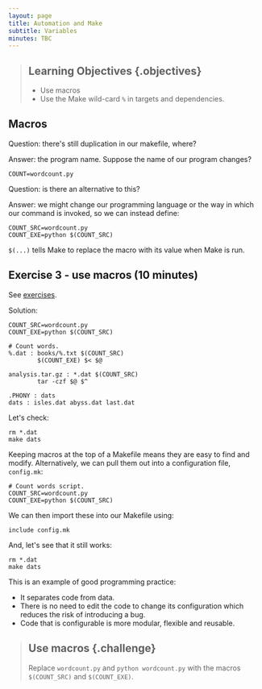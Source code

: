 ```yaml
---
layout: page
title: Automation and Make
subtitle: Variables
minutes: TBC
---
```


> ## Learning Objectives {.objectives}
>
> * Use macros 
> * Use the Make wild-card `%` in targets and dependencies.


Macros
------

Question: there's still duplication in our makefile, where?

Answer: the program name. Suppose the name of our program changes?

    COUNT=wordcount.py

Question: is there an alternative to this?

Answer: we might change our programming language or the way in which our command is invoked, so we can instead define:

    COUNT_SRC=wordcount.py
    COUNT_EXE=python $(COUNT_SRC)

`$(...)` tells Make to replace the macro with its value when Make is run.

Exercise 3 - use macros (10 minutes)
-----------------------

See [exercises](MakeExercises.md).

Solution:

    COUNT_SRC=wordcount.py
    COUNT_EXE=python $(COUNT_SRC)

    # Count words.
    %.dat : books/%.txt $(COUNT_SRC)
            $(COUNT_EXE) $< $@

    analysis.tar.gz : *.dat $(COUNT_SRC)
            tar -czf $@ $^

    .PHONY : dats
    dats : isles.dat abyss.dat last.dat

Let's check:

    rm *.dat
    make dats

Keeping macros at the top of a Makefile means they are easy to find and modify. Alternatively, we can pull them out into a configuration file, `config.mk`:

    # Count words script.
    COUNT_SRC=wordcount.py
    COUNT_EXE=python $(COUNT_SRC)

We can then import these into our Makefile using:

    include config.mk

And, let's see that it still works:

    rm *.dat
    make dats

This is an example of good programming practice:

* It separates code from data.
* There is no need to edit the code to change its configuration which reduces the risk of introducing a bug.
* Code that is configurable is more modular, flexible and reusable.



> ## Use macros {.challenge}
>
> Replace `wordcount.py` and `python wordcount.py` with the macros
> `$(COUNT_SRC)` and `$(COUNT_EXE)`.
